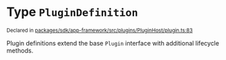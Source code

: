 # Type `PluginDefinition`
<sub>Declared in [packages/sdk/app-framework/src/plugins/PluginHost/plugin.ts:83](https://github.com/dxos/dxos/blob/bdc1200dc/packages/sdk/app-framework/src/plugins/PluginHost/plugin.ts#L83)</sub>


Plugin definitions extend the base  `Plugin`  interface with additional lifecycle methods.



